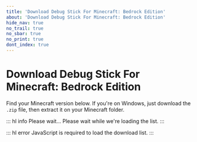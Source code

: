 ```yaml
---
title: 'Download Debug Stick For Minecraft: Bedrock Edition'
about: 'Download Debug Stick For Minecraft: Bedrock Edition'
hide_nav: true
no_trail: true
no_sbar: true
no_print: true
dont_index: true
---
```


# Download Debug Stick For Minecraft: Bedrock Edition

Find your Minecraft version below. If you're on Windows, just download the
`.zip` file, then extract it on your Minecraft folder.


<div id="version-list" class="noprint yescript">

::: hl info Please wait...
Please wait while we're loading the list.
:::
</div>


<div class="noprint noscript">

::: hl error
JavaScript is required to load the download list.
:::
</div>
